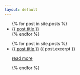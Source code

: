 ```yaml
---
layout: default
---
```


<ul>
  {% for post in site.posts %}
    <li>
      <a href="{{ post.url }}">{{ post.title }}</a>
    </li>
  {% endfor %}
</ul>

<ul>
  {% for post in site.posts %}
    <li>
      <a href="{{ post.url }}">{{ post.title }}</a>
	  {{ post.excerpt }}
	  <p>
	  <a href="{{ post.url }}">read more</a>
    </li>
  {% endfor %}
</ul>
